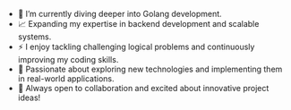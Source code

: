 - 🌱 I’m currently diving deeper into Golang development.
- 📈 Expanding my expertise in backend development and scalable systems.
- ⚡ I enjoy tackling challenging logical problems and continuously improving my coding skills.
- 🚀 Passionate about exploring new technologies and implementing them in real-world applications.
- 💬 Always open to collaboration and excited about innovative project ideas!

<!---
abdinep/abdinep is a ✨ special ✨ repository because its `README.md` (this file) appears on your GitHub profile.
You can click the Preview link to take a look at your changes.
--->
